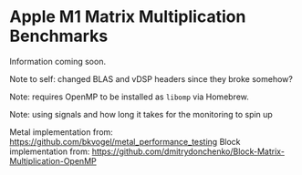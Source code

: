 # Apple M1 Matrix Multiplication Benchmarks

Information coming soon.

Note to self: changed BLAS and vDSP headers since they broke somehow?

Note: requires OpenMP to be installed as `libomp` via Homebrew.

Note: using signals and how long it takes for the monitoring to spin up

Metal implementation from: https://github.com/bkvogel/metal_performance_testing
Block implementation from: https://github.com/dmitrydonchenko/Block-Matrix-Multiplication-OpenMP